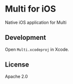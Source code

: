 # Multi for iOS

Native iOS application for Multi

## Development

Open `Multi.xcodeproj` in Xcode.

## License

Apache 2.0

